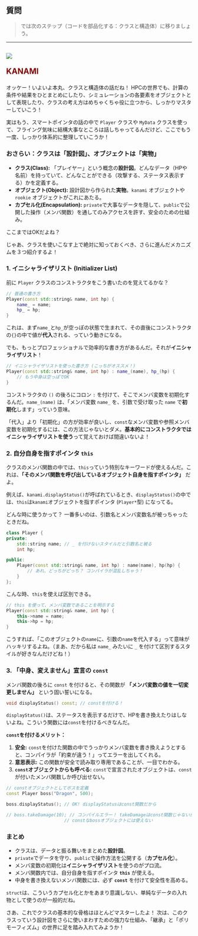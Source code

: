 ## 質問
> では次のステップ（コードを部品化する：クラスと構造体）に移りましょう。

***
<h2><img src="image/KANAMI.png">

<font color="Maroon">KANAMI</font></h2>

オッケー！いよいよ本丸、クラスと構造体の話だね！ HPCの世界でも、計算の条件や結果をひとまとめにしたり、シミュレーションの各要素をオブジェクトとして表現したり、クラスの考え方はめちゃくちゃ役に立つから、しっかりマスターしていこう！

実はもう、スマートポインタの話の中で `Player` クラスや `MyData` クラスを使って、フライング気味に結構大事なところは話しちゃってるんだけど、ここでもう一度、しっかり体系的に整理していこうか！

### おさらい：クラスは「設計図」、オブジェクトは「実物」

* **クラス(Class):** 「プレイヤー」という概念の**設計図**。どんなデータ（HPや名前）を持っていて、どんなことができる（攻撃する、ステータス表示する）かを定義する。
* **オブジェクト(Object):** 設計図から作られた**実物**。`kanami` オブジェクトや `rookie` オブジェクトがこれにあたる。
* **カプセル化(Encapsulation):** `private`で大事なデータを隠して、`public`で公開した操作（メンバ関数）を通してのみアクセスを許す、安全のための仕組み。

ここまではOKだよね？

じゃあ、クラスを使いこなす上で絶対に知っておくべき、さらに進んだメカニズムを３つ紹介するよ！

### 1. イニシャライザリスト (Initializer List)

前に `Player` クラスのコンストラクタをこう書いたのを覚えてるかな？

```cpp
// 普通の書き方
Player(const std::string& name, int hp) {
    name_ = name;
    hp_ = hp;
}
```
これは、まず`name_`と`hp_`が空っぽの状態で生まれて、その直後にコンストラクタの`{}`の中で値が**代入**される、っていう動きになる。

でも、もっとプロフェッショナルで効率的な書き方があるんだ。それが**イニシャライザリスト**！

```cpp
// イニシャライザリストを使った書き方 (こっちがオススメ！)
Player(const std::string& name, int hp) : name_(name), hp_(hp) {
    // もう中身は空っぽでOK
}
```
コンストラクタの `()` の後ろにコロン `:` を付けて、そこでメンバ変数を初期化するんだ。`name_(name)` は、「メンバ変数 `name_` を、引数で受け取った `name` で**初期化**します」っていう意味。

「代入」より「初期化」の方が効率が良いし、`const`なメンバ変数や参照メンバ変数を初期化するには、この方法じゃないとダメ。**基本的にコンストラクタではイニシャライザリストを使う**って覚えておけば間違いないよ！

### 2. 自分自身を指すポインタ `this`

クラスのメンバ関数の中では、`this`っていう特別なキーワードが使えるんだ。これは、**「そのメンバ関数を呼び出しているオブジェクト自身を指すポインタ」** だよ。

例えば、`kanami.displayStatus()`が呼ばれているとき、`displayStatus()`の中では、`this`は`kanami`オブジェクトを指すポインタ (`Player*`型) になってる。

どんな時に使うかって？ 一番多いのは、引数名とメンバ変数名が被っちゃったときだね。

```cpp
class Player {
private:
    std::string name; // _ を付けないスタイルだと引数名と被る
    int hp;

public:
    Player(const std::string& name, int hp) : name(name), hp(hp) {
        // あれ、どっちがどっち？ コンパイラが混乱しちゃう！
    }
};
```
こんな時、`this`を使えば区別できる。

```cpp
// this を使って、メンバ変数であることを明示する
Player(const std::string& name, int hp) {
    this->name = name;
    this->hp = hp;
}
```
こうすれば、「このオブジェクトの`name`に、引数の`name`を代入する」って意味がハッキリするよね。（まあ、だから私は `name_` みたいに `_` を付けて区別するスタイルが好きなんだけどね！）

### 3. 「中身、変えません」宣言の `const`

メンバ関数の後ろに `const` を付けると、その関数が **「メンバ変数の値を一切変更しません」** という固い誓いになる。

```cpp
void displayStatus() const; // constを付ける！
```

`displayStatus()`は、ステータスを表示するだけで、HPを書き換えたりはしないよね。こういう関数には`const`を付けるべきなんだ。

**`const`を付けるメリット：**
1.  **安全:** `const`を付けた関数の中でうっかりメンバ変数を書き換えようとすると、コンパイラが「約束が違う！」ってエラーを出してくれる。
2.  **意思表示:** この関数が安全で読み取り専用であることが、一目でわかる。
3.  **`const`オブジェクトからも呼べる:** `const`で宣言されたオブジェクトは、`const`が付いたメンバ関数しか呼び出せない。

```cpp
// constオブジェクトとしてボスを定義
const Player boss("Dragon", 500);

boss.displayStatus(); // OK! displayStatusはconst関数だから

// boss.takeDamage(10); // コンパイルエラー！ takeDamageはconst関数じゃないから、
                      // constなbossオブジェクトには使えない
```

### まとめ

* クラスは、データと振る舞いをまとめた**設計図**。
* `private`でデータを守り、`public`で操作方法を公開する（**カプセル化**）。
* メンバ変数の初期化は**イニシャライザリスト**を使うのがプロ流。
* メンバ関数内では、自分自身を指すポインタ **`this`** が使える。
* 中身を書き換えないメンバ関数には、必ず **`const`** を付けて安全性を高める。

`struct`は、こういうカプセル化とかをあまり意識しない、単純なデータの入れ物として使うのが一般的だね。

さあ、これでクラスの基本的な骨格はほとんどマスターしたよ！ 次は、このクラスっていう設計図をさらに使いまわすための強力な仕組み、「継承」と「ポリモーフィズム」の世界に足を踏み入れてみようか！